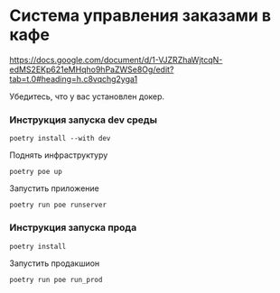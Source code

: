 # Cистема управления заказами в кафе

https://docs.google.com/document/d/1-VJZRZhaWjtcqN-edMS2EKp621eMHqho9hPaZWSe8Og/edit?tab=t.0#heading=h.c8vqchg2yga1

Убедитесь, что у вас установлен докер.

### Инструкция запуска dev среды

```
poetry install --with dev
```

Поднять инфраструктуру

```
poetry poe up
```

Запустить приложение

```
poetry run poe runserver
```

### Инструкция запуска прода

```
poetry install
```

Запустить продакшион

```
poetry run poe run_prod
```

